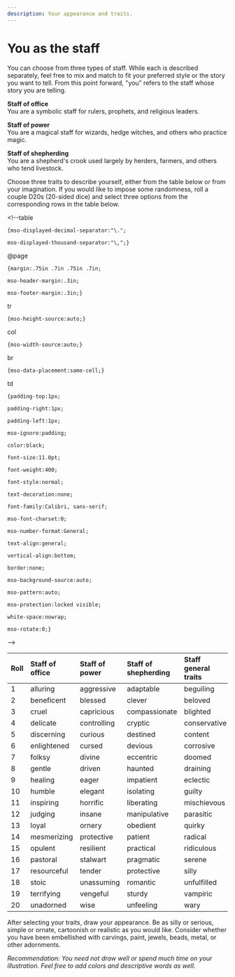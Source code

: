 ```yaml
---
description: Your appearance and traits.
---
```


# You as the staff

You can choose from three types of staff. While each is described separately, feel free to mix and match to fit your preferred style or the story you want to tell. From this point forward, "you" refers to the staff whose story you are telling.

**Staff of office**  
You are a symbolic staff for rulers, prophets, and religious leaders.

**Staff of power**  
You are a magical staff for wizards, hedge witches, and others who practice magic.

**Staff of shepherding**  
You are a shepherd's crook used largely by herders, farmers, and others who tend livestock.

Choose three traits to describe yourself, either from the table below or from your imagination. If you would like to impose some randomness, roll a couple D20s \(20-sided dice\) and select three options from the corresponding rows in the table below.

  
&lt;!--table  
	{mso-displayed-decimal-separator:"\.";  
	mso-displayed-thousand-separator:"\,";}  
@page  
	{margin:.75in .7in .75in .7in;  
	mso-header-margin:.3in;  
	mso-footer-margin:.3in;}  
tr  
	{mso-height-source:auto;}  
col  
	{mso-width-source:auto;}  
br  
	{mso-data-placement:same-cell;}  
td  
	{padding-top:1px;  
	padding-right:1px;  
	padding-left:1px;  
	mso-ignore:padding;  
	color:black;  
	font-size:11.0pt;  
	font-weight:400;  
	font-style:normal;  
	text-decoration:none;  
	font-family:Calibri, sans-serif;  
	mso-font-charset:0;  
	mso-number-format:General;  
	text-align:general;  
	vertical-align:bottom;  
	border:none;  
	mso-background-source:auto;  
	mso-pattern:auto;  
	mso-protection:locked visible;  
	white-space:nowrap;  
	mso-rotate:0;}  
--&gt;  


| Roll | Staff of office | Staff of power | Staff of shepherding | Staff general traits |
| :--- | :--- | :--- | :--- | :--- |
| 1 | alluring | aggressive | adaptable | beguiling |
| 2 | beneficent | blessed | clever | beloved |
| 3 | cruel | capricious | compassionate | blighted |
| 4 | delicate | controlling | cryptic | conservative |
| 5 | discerning | curious | destined | content |
| 6 | enlightened | cursed | devious | corrosive |
| 7 | folksy | divine | eccentric | doomed |
| 8 | gentle | driven | haunted | draining |
| 9 | healing | eager | impatient | eclectic |
| 10 | humble | elegant | isolating | guilty |
| 11 | inspiring | horrific | liberating | mischievous |
| 12 | judging | insane | manipulative | parasitic |
| 13 | loyal | ornery | obedient | quirky |
| 14 | mesmerizing | protective | patient | radical |
| 15 | opulent | resilient | practical | ridiculous |
| 16 | pastoral | stalwart | pragmatic | serene |
| 17 | resourceful | tender | protective | silly |
| 18 | stoic | unassuming | romantic | unfulfilled |
| 19 | terrifying | vengeful | sturdy | vampiric |
| 20 | unadorned | wise | unfeeling | wary |

After selecting your traits, draw your appearance. Be as silly or serious, simple or ornate, cartoonish or realistic as you would like. Consider whether you have been embellished with carvings, paint, jewels, beads, metal, or other adornments. 

_Recommendation: You need not draw well or spend much time on your illustration. Feel free to add colors and descriptive words as well._

